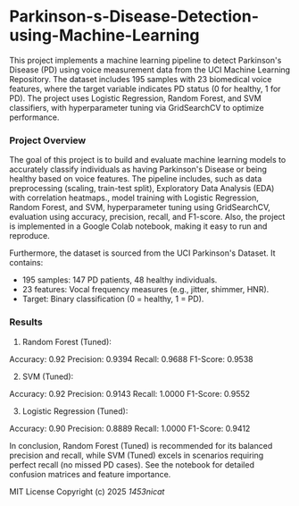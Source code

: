 # Parkinson-s-Disease-Detection-using-Machine-Learning

This project implements a machine learning pipeline to detect Parkinson's Disease (PD) using voice measurement data from the UCI Machine Learning Repository. The dataset includes 195 samples with 23 biomedical voice features, where the target variable indicates PD status (0 for healthy, 1 for PD). The project uses Logistic Regression, Random Forest, and SVM classifiers, with hyperparameter tuning via GridSearchCV to optimize performance.

### Project Overview
The goal of this project is to build and evaluate machine learning models to accurately classify individuals as having Parkinson's Disease or being healthy based on voice features. The pipeline includes, such as data preprocessing (scaling, train-test split), Exploratory Data Analysis (EDA) with correlation heatmaps., model training with Logistic Regression, Random Forest, and SVM, hyperparameter tuning using GridSearchCV, evaluation using accuracy, precision, recall, and F1-score. Also, the project is implemented in a Google Colab notebook, making it easy to run and reproduce.

Furthermore, the dataset is sourced from the UCI Parkinson's Dataset. It contains:

- 195 samples: 147 PD patients, 48 healthy individuals.
- 23 features: Vocal frequency measures (e.g., jitter, shimmer, HNR).
- Target: Binary classification (0 = healthy, 1 = PD).

### Results

1) Random Forest (Tuned):

Accuracy: 0.92
Precision: 0.9394
Recall: 0.9688
F1-Score: 0.9538

2) SVM (Tuned):

Accuracy: 0.92
Precision: 0.9143
Recall: 1.0000
F1-Score: 0.9552

3) Logistic Regression (Tuned):

Accuracy: 0.90
Precision: 0.8889
Recall: 1.0000
F1-Score: 0.9412

In conclusion, Random Forest (Tuned) is recommended for its balanced precision and recall, while SVM (Tuned) excels in scenarios requiring perfect recall (no missed PD cases). See the notebook for detailed confusion matrices and feature importance.

MIT License Copyright (c) 2025 *1453nicat*

